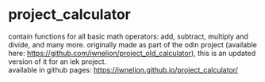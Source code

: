 # project_calculator
contain functions for all basic math operators: add, subtract, multiply and divide, and many more. originally made as part of the odin project (available here: https://github.com/iwnelion/project_old_calculator), this is an updated version of it for an iek project. <br>
available in github pages: https://iwnelion.github.io/project_calculator/ <br>